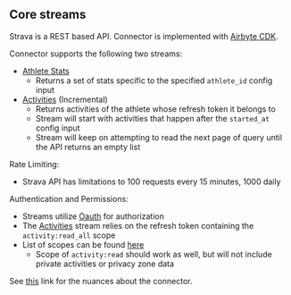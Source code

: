 ## Core streams

Strava is a REST based API. Connector is implemented with [Airbyte CDK](https://docs.airbyte.io/connector-development/cdk-python).

Connector supports the following two streams:

- [Athlete Stats](https://developers.strava.com/docs/reference/#api-Athletes-getStats)
  - Returns a set of stats specific to the specified `athlete_id` config input
- [Activities](https://developers.strava.com/docs/reference/#api-Activities-getLoggedInAthleteActivities) \(Incremental\)
  - Returns activities of the athlete whose refresh token it belongs to
  - Stream will start with activities that happen after the `started_at` config input
  - Stream will keep on attempting to read the next page of query until the API returns an empty list

Rate Limiting:

- Strava API has limitations to 100 requests every 15 minutes, 1000 daily

Authentication and Permissions:

- Streams utilize [Oauth](https://developers.strava.com/docs/authentication/#oauthoverview) for authorization
- The [Activities](https://developers.strava.com/docs/reference/#api-Activities-getLoggedInAthleteActivities) stream relies on the refresh token containing the `activity:read_all` scope
- List of scopes can be found [here](https://developers.strava.com/docs/authentication/#detailsaboutrequestingaccess)
  - Scope of `activity:read` should work as well, but will not include private activities or privacy zone data

See [this](https://docs.airbyte.io/integrations/sources/strava) link for the nuances about the connector.
